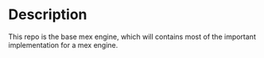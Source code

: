 # Description

This repo is the base mex engine, which will contains most of the important implementation for a mex engine.
